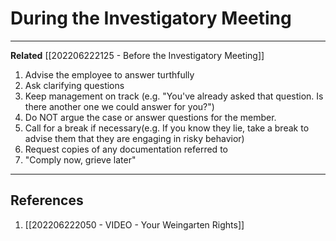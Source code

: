 # During the Investigatory Meeting
---
**Related** [[202206222125 - Before the Investigatory Meeting]]

1. Advise the employee to answer turthfully
2. Ask clarifying questions
3. Keep management on track (e.g. "You've already asked that question. Is there another one we could answer for you?")
4. Do NOT argue the case or answer questions for the member.
5. Call for a break if necessary(e.g. If you know they lie, take a break to advise them that they are engaging in risky behavior)
6. Request copies of any documentation referred to
7. "Comply now, grieve later"

---
## References
1. [[202206222050 - VIDEO - Your Weingarten Rights]]